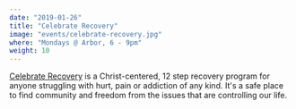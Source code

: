 ```yaml
---
date: "2019-01-26"
title: "Celebrate Recovery"
image: "events/celebrate-recovery.jpg"
where: "Mondays @ Arbor, 6 - 9pm"
weight: 10
---
```


[Celebrate Recovery](https://www.celebraterecovery.com/) is a Christ-centered, 12 step recovery program for anyone struggling with hurt, pain or addiction of any kind. It's a safe place to find community and freedom from the issues that are controlling our life.

